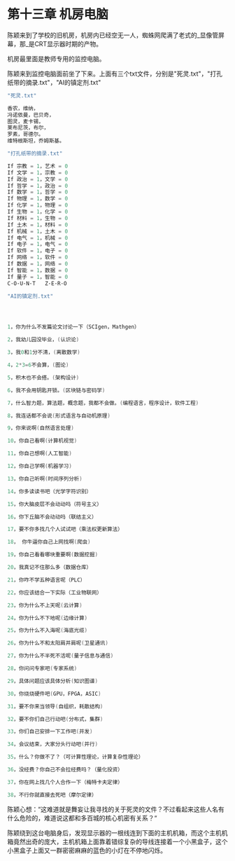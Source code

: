 # 第十三章 机房电脑

陈颖来到了学校的旧机房，机房内已经空无一人，蜘蛛网爬满了老式的_显像管屏幕，那_是CRT显示器时期的产物。

机房最里面是教师专用的监控电脑。

陈颖来到监控电脑面前坐了下来。上面有三个txt文件，分别是"死灵.txt"，"打孔纸带的摘录.txt"，"AI的镇定剂.txt"

```c
"死灵.txt"

香农，维纳，
冯诺依曼，巴贝奇，
图灵，麦卡锡，
莱布尼茨，布尔，
罗素，哥德尔。
维特根斯坦，乔姆斯基。
```

```c
"打孔纸带的摘录.txt"

If 宗教 = 1，艺术 = 0
If 文学 = 1，宗教 = 0
If 政治 = 1，文学 = 0
If 哲学 = 1，政治 = 0
If 数学 = 1，哲学 = 0
If 物理 = 1，数学 = 0
If 化学 = 1，物理 = 0
If 生物 = 1，化学 = 0
If 材料 = 1，生物 = 0
If 土木 = 1，材料 = 0
If 机械 = 1，土木 = 0
If 电气 = 1，机械 = 0
If 电子 = 1，电气 = 0
If 软件 = 1，电子 = 0
If 网络 = 1，软件 = 0
If 数据 = 1，网络 = 0
If 智能 = 1，数据 = 0
If 量子 = 1，智能 = 0
C·O·U·N·T   Z·E·R·O
```

```c
"AI的镇定剂.txt"




1，你为什么不发篇论文讨论一下（SCIgen，Mathgen）

2，我幼儿园没毕业，(认识论) 

3，我0和1分不清，(离散数学) 

4，2*3=6不会算，(图论) 

5，积木也不会搭。(架构设计) 

6，我不会用钥匙开锁。(区块链与密码学) 

7，什么智力题，算法题，概念题，我都不会做。(编程语言，程序设计，软件工程) 

8，我连话都不会说(形式语言与自动机原理) 

9，你来说啊(自然语言处理) 

10，你自己看啊(计算机视觉) 

11，你自己想啊(人工智能) 

12，你自己学啊(机器学习) 

13，你自己听啊(时间序列分析) 

14，你多读读书吧（光学字符识别） 

15，你大脑皮层不会动动吗（符号主义） 

16，你下丘脑不会动动吗（联结主义） 

17，要不你多找几个人试试吧（乘法权更新算法）

18， 你牛逼你自己上网找啊(爬虫) 

19，你自己看看哪块重要啊(数据挖掘) 

20，我真记不住那么多（数据仓库） 

21，你咋不学五种语言呢（PLC） 

22，你应该结合一下实际（工业物联网） 

23，你为什么不上天呢(云计算) 

24，你为什么不下地呢(边缘计算)

25，你为什么不入海呢(海底光缆) 

26，你为什么不和太阳肩并肩呢(卫星通讯) 

27，你为什么不半死不活呢(量子信息与通信) 

28，你问问专家吧(专家系统) 

29，具体问题应该具体分析(知识图谱) 

30，你烧烧硬件吧(GPU，FPGA，ASIC) 

31，要不你来当领导(自组织，耗散结构) 

32，要不你们自己行动吧(分布式，集群) 

33，你们自己安排一下工作吧(并发) 

34，会议结束，大家分头行动吧(并行) 

35，什么？你做不了？（可计算性理论，计算复杂性理论） 

36，没经费？你自己不会拉经费吗？（量化投资） 

37，你在网上找几个人合作一下（梅特卡夫定律） 

38，不行你就直接去死吧（摩尔定律）
```

陈颖心想：“这难道就是舞妄让我寻找的关于死灵的文件？不过看起来这些人名有什么危险的，难道说这都和多百城的核心机密有关系？“

陈颖绕到这台电脑身后，发现显示器的一根线连到下面的主机机箱，而这个主机机箱竟然出奇的庞大，主机机箱上面靠着错综复杂的导线连接着一个小黑盒子，这个小黑盒子上面又一群密密麻麻的蓝色的小灯在不停地闪烁。

